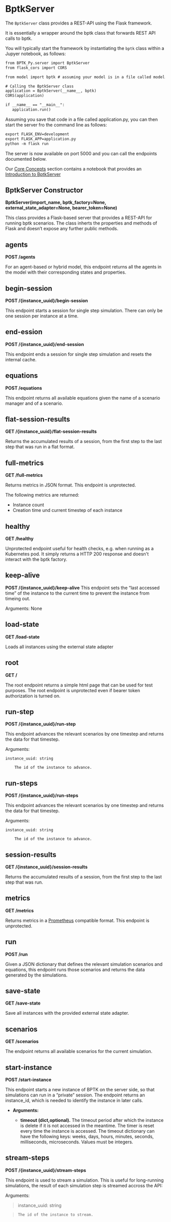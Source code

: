 # BptkServer

The `BptkServer` class provides a REST-API using the Flask framework.

It is essentially a wrapper around the bptk class that forwards REST API calls to bptk.

You will typically start the framework by instantiating the `bptk` class within a Jupyer notebook, as follows:

```default
from BPTK_Py.server import BptkServer
from flask_cors import CORS

from model import bptk # assuming your model is in a file called model.py that sets up bptk

# Calling the BptkServer class
application = BptkServer(__name__, bptk)
CORS(application)

if __name__ == "__main__":
   application.run()
```

Assuming you save that code in a file called application.py, you can then start the server fro the command line as follows:

```default
export FLASK_ENV=development
export FLASK_APP=application.py
python -m flask run
```

The server is now available on port 5000 and you can call the endpoints documented below.

Our [Core Concepts](/concepts/concepts.ipynb) section contains a notebook that provides an [Introduction to BptkServer](/concepts/bptk_server/bptk_server_intro.ipynb)

## BptkServer Constructor

**BptkServer(import_name, bptk_factory=None, external_state_adapter=None, bearer_token=None)**

This class provides a Flask-based server that provides a REST-API for running bptk scenarios. The class inherts the properties and methods of Flask and doesn’t expose any further public methods.

## agents

**POST /agents**

For an agent-based or hybrid model, this endpoint returns all the agents in the model with their corresponding states and properties.

## begin-session

**POST /{instance_uuid}/begin-session**

This endpoint starts a session for single step simulation. There can only be one session per instance at a time.

## end-ession 

**POST /{instance_uuid}/end-session**

This endpoint ends a session for single step simulation and resets the internal cache.

## equations

**POST /equations**

This endpoint returns all available equations given the name of a scenario manager and of a scenario.

## flat-session-results

**GET /{instance_uuid}/flat-session-results**

Returns the accumulated results of a session, from the first step to the last step that was run in a flat format.

## full-metrics

**GET /full-metrics**

Returns metrics in JSON format. This endpoint is unprotected.

The following metrics are returned:
- Instance count
- Creation time und current timestep of each instance

## healthy

**GET /healthy**

Unprotected endpoint useful for health checks, e.g. when running as a Kubernetes pod. It simply returns a HTTP 200 response and doesn't interact with the bptk factory.

## keep-alive

**POST /{instance_uuid}/keep-alive**
This endpoint sets the “last accessed time” of the instance to the current time to prevent the instance from timeing out.

Arguments: None

## load-state

**GET /load-state**

Loads all instances using the external state adapter

## root

**GET /**

The root endpoint returns a simple html page that can be used for test purposes. The root endpoint is unprotected even if bearer token authorization is turned on.


## run-step

**POST /{instance_uuid}/run-step**

This endpoint advances the relevant scenarios by one timestep and returns the data for that timestep.

Arguments:

    instance_uuid: string

        The id of the instance to advance.


## run-steps

**POST /{instance_uuid}/run-steps**

This endpoint advances the relevant scenarios by one timestep and returns the data for that timestep.

Arguments:

    instance_uuid: string

        The id of the instance to advance.

## session-results

**GET /{instance_uuid}/session-results**

Returns the accumulated results of a session, from the first step to the last step that was run.


## metrics

**GET /metrics**

Returns metrics in a [Prometheus](https://prometheus.io) compatible format. This endpoint is unprotected.

## run

**POST /run**

Given a JSON dictionary that defines the relevant simulation scenarios and equations, this endpoint runs those scenarios and returns the data generated by the simulations.

## save-state

**GET /save-state**

Save all instances with the provided external state adapter.

## scenarios

**GET /scenarios**

The endpoint returns all available scenarios for the current simulation.
## start-instance

**POST /start-instance**

This endpoint starts a new instance of BPTK on the server side, so that simulations can run in a “private” session. The endpoint returns an instance_id, which is needed to identify the instance in later calls.

* __Arguments:__ 

    * __timeout (dict,optional).__ The timeout period after which the instance is delete if it is not accessed in the meantime. The timer is reset every time the instance is accessed. The timeout dictionary can have the following keys: weeks, days, hours, minutes, seconds, milliseconds, microseconds. Values must be integers.

## stream-steps

**POST /{instance_uuid}/stream-steps**

This endpoint is used to stream a simulation. This is useful for long-running simulations, the result of each simulation step is streamed accross the API:

Arguments:

> instance_uuid: string

>     The id of the instance to stream.
